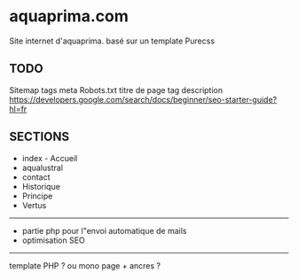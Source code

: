 # aquaprima.com

Site internet d'aquaprima. basé sur un template Purecss

## TODO

Sitemap
tags meta
Robots.txt
titre de page
tag description
https://developers.google.com/search/docs/beginner/seo-starter-guide?hl=fr

## SECTIONS

- index - Accueil
- aqualustral
- contact
- Historique
- Principe
- Vertus

---

- partie php pour l"envoi automatique de mails
- optimisation SEO

---

template PHP ? ou mono page + ancres ?
